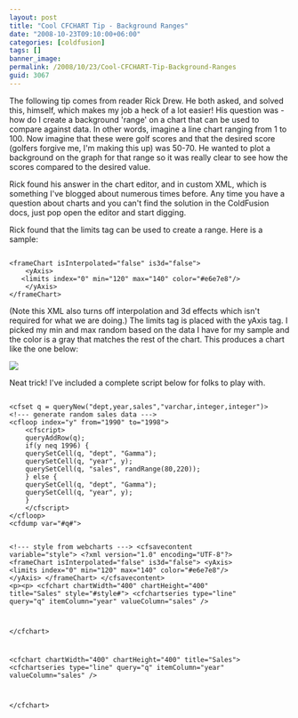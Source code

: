 ```yaml
---
layout: post
title: "Cool CFCHART Tip - Background Ranges"
date: "2008-10-23T09:10:00+06:00"
categories: [coldfusion]
tags: []
banner_image: 
permalink: /2008/10/23/Cool-CFCHART-Tip-Background-Ranges
guid: 3067
---
```


The following tip comes from reader Rick Drew. He both asked, and solved this, himself, which makes my job a heck of a lot easier! His question was - how do I create a background 'range' on a chart that can be used to compare against data. In other words, imagine a line chart ranging from 1 to 100. Now imagine that these were golf scores and that the desired score (golfers forgive me, I'm making this up) was 50-70. He wanted to plot a background on the graph for that range so it was really clear to see how the scores compared to the desired value.
<!--more-->
Rick found his answer in the chart editor, and in custom XML, which is something I've blogged about numerous times before. Any time you have a question about charts and you can't find the solution in the ColdFusion docs, just pop open the editor and start digging. 
<p>
Rick found that the limits tag can be used to create a range. Here is a sample:
<p>
<code>
&lt;frameChart isInterpolated="false" is3d="false"&gt;
	&lt;yAxis&gt;
   &lt;limits index="0" min="120" max="140" color="#e6e7e8"/&gt;
	&lt;/yAxis&gt;
&lt;/frameChart&gt;
</code>
<p>
(Note this XML also turns off interpolation and 3d effects which isn't required for what we are doing.) The limits tag is placed with the yAxis tag. I picked my min and max random based on the data I have for my sample and the color is a gray that matches the rest of the chart. This produces a chart like the one below:
<p>
<img src="https://static.raymondcamden.com/images/cfjedi/Picture 39.png">
<p>
Neat trick! I've included a complete script below for folks to play with.
<p>
<code>
&lt;cfset q = queryNew("dept,year,sales","varchar,integer,integer")&gt;
&lt;!--- generate random sales data ---&gt;
&lt;cfloop index="y" from="1990" to="1998"&gt;
	&lt;cfscript&gt;
	queryAddRow(q);
	if(y neq 1996) {
	querySetCell(q, "dept", "Gamma");
	querySetCell(q, "year", y);
	querySetCell(q, "sales", randRange(80,220));
	} else {
	querySetCell(q, "dept", "Gamma");
	querySetCell(q, "year", y);
	}
	&lt;/cfscript&gt;
&lt;/cfloop&gt;
&lt;cfdump var="#q#"&gt;

&lt;!--- style from webcharts ---&gt;
&lt;cfsavecontent variable="style"&gt;
&lt;?xml version="1.0" encoding="UTF-8"?&gt;
&lt;frameChart isInterpolated="false" is3d="false"&gt;
	&lt;yAxis&gt;
   &lt;limits index="0" min="120" max="140" color="#e6e7e8"/&gt;
	&lt;/yAxis&gt;
&lt;/frameChart&gt;
&lt;/cfsavecontent&gt;
&lt;p&gt;&lt;p&gt;
&lt;cfchart chartWidth="400" chartHeight="400" title="Sales" style="#style#"&gt;
	&lt;cfchartseries type="line" query="q" itemColumn="year" valueColumn="sales" /&gt;

&lt;/cfchart&gt;

&lt;cfchart chartWidth="400" chartHeight="400" title="Sales"&gt;
	&lt;cfchartseries type="line" query="q" itemColumn="year" valueColumn="sales" /&gt;

&lt;/cfchart&gt;
</code>